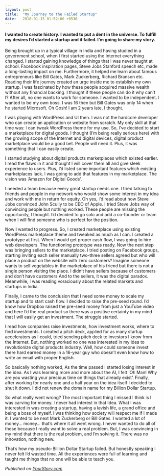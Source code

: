 ```yaml
---
layout: post
title:  "My Journey to the Failed Startup"
date:   2018-01-15 01:52:00 +0530
---
```


#### I wanted to create history. I wanted to put a dent in the universe. To fulfill my desires I’d started a startup and it failed. I’m going to share my story.

Being brought up in a typical village in India and having studied in a government school, when I first started using the Internet everything changed. I started gaining knowledge of things that I was never taught at school. Facebook inspiration pages, Steve Jobs Stanford speech etc, made a long-lasting impact on me. Furthermore, it helped me learn about famous entrepreneurs like Bill Gates, Mark Zuckerberg, Richard Branson etc. Reading their life journey created an urge inside me to establish my own startup. I was fascinated by how these people acquired massive wealth without any financial backing. I thought if these people can do it why can’t I? After all, no one wants to work for someone. I wanted to be independent. I wanted to be my own boss. I was 16 then but Bill Gates was only 14 when he started Microsoft. Oh Gosh! I am 2 years late, I thought.

I was playing with WordPress and UI then. I was not the hardcore developer who can create an application or website from scratch. My only skill at that time was: I can tweak WordPress theme for my use. So, I’ve decided to start a marketplace for digital goods. I thought (I’m being really serious here) with the growing scope of the Internet and digital devices, digital product marketplace would be a good bet. People will need it. Plus, it was something that I can easily create.

I started studying about digital products marketplaces which existed earlier. I read the flaws in it and thought I will cover them all and give sleek experience to users. Plus, I’d listed some important features which existing marketplaces lack. I was going to add that features in my marketplace. The vision was ‘Amazon for Digital Goods’.

I needed a team because every great startup needs one. I tried talking to friends and people in my network who would show some interest in my idea and work with me in return for equity. Oh yes, I’d read about how Steve Jobs convinced John Scully to be CEO of Apple. I tried Steve Jobs way of convincing people but nothing worked. These people are missing the opportunity, I thought. I’d decided to go solo and add a co-founder or team when I will find someone who is perfect for the position.

Now I wanted to progress. So, I created marketplace using existing WordPress marketplace theme and tweaked as much as I can. I created a prototype at first. When I would get proper cash flow, I was going to hire web developers. The functioning prototype was ready. Now the next step was bringing sellers to the marketplace. I tried posting on Facebook groups, starting inviting each seller manually two-three sellers agreed but who will place a product on the website with zero customers? Imagine someone wants to sell vegetables in the marketplace of his friend but there is not a single person visiting the place. I didn’t have sellers because of customers and don’t have customers And to the sellers, it was the digital paradox. Meanwhile, I was reading voraciously about the related markets and startups in India.

Finally, I came to the conclusion that I need some money to scale my startup and to start cash flow. I decided to raise the pre-seed round. I’d know how Dropbox raised the pre-seed money from just a YouTube video and here I’d the real product so there was a positive certainty in my mind that I will easily get an investment. The struggle started.

I read how companies raise investments, how investment works, where to find investments. I created a pitch deck, applied for as many startup accelerators as I could, tried sending pitch deck to investors I know from the Internet. But, nothing worked no one was interested in my idea to revolutionize digital products industry. Well, how could someone invest there hard earned money in a 16-year guy who doesn’t even know how to write an email with proper English.

So basically nothing worked, As the time passed I started losing interest in the idea. As I was learning more and more about the AI, I felt ‘Oh Man! Why are you wasting your precious time on things that already exist’. Finally, after working for nearly one and a half year on the idea itself I decided to shut it down. I did not renew the domain name for my Billion Dollar Startup.

So what really went wrong? The most important thing I missed I think is I was carving for money. I never had interest in that Idea. What I was interested in was creating a startup, having a lavish life, a grand office and being a boss of myself. I was thinking how society will respect me if I made it. I wanted to be next Mark Zuckerberg or Bill Gates. I wanted a lot of money… money… that’s where it all went wrong. I never wanted to do all of these because I really want to solve a real problem. But, I was convincing in my mind that there is the real problem, and I’m solving it. There was no innovation, nothing new.

That’s how my pseudo-Billion Dollar Startup failed. But honestly speaking I never felt I’d wasted time. All the experiences were full of learning and taught me things that no one will be able to teach you.

*Published on [YourStory.com](https://yourstory.com/read/37c7312798-learnings-from-my-fail)*